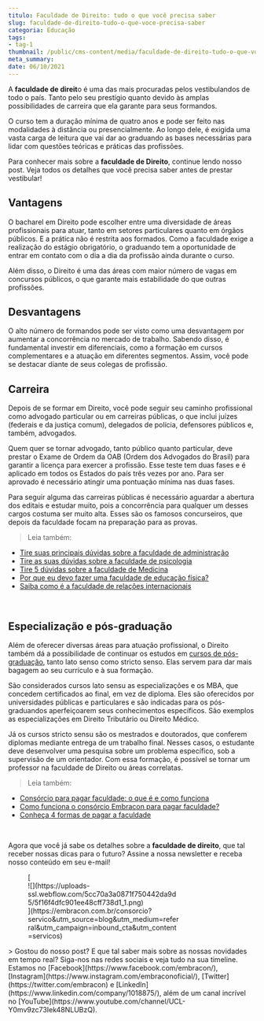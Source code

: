 ```yaml
---
titulo: Faculdade de Direito: tudo o que você precisa saber
slug: faculdade-de-direito-tudo-o-que-voce-precisa-saber
categoria: Educação
tags:
- tag-1
thumbnail: /public/cms-content/media/faculdade-de-direito-tudo-o-que-voce-precisa-saber.jpeg
meta_summary: 
date: 06/10/2021
---
```

A **faculdade de direit**o é uma das mais procuradas pelos vestibulandos de todo o país. Tanto pelo seu prestígio quanto devido às amplas possibilidades de carreira que ela garante para seus formandos.

O curso tem a duração mínima de quatro anos e pode ser feito nas modalidades à distância ou presencialmente. Ao longo dele, é exigida uma vasta carga de leitura que vai dar ao graduando as bases necessárias para lidar com questões teóricas e práticas das profissões.

Para conhecer mais sobre a **faculdade de Direito**, continue lendo nosso post. Veja todos os detalhes que você precisa saber antes de prestar vestibular!

Vantagens 
----------

O bacharel em Direito pode escolher entre uma diversidade de áreas profissionais para atuar, tanto em setores particulares quanto em órgãos públicos. E a prática não é restrita aos formados. Como a faculdade exige a realização do estágio obrigatório, o graduando tem a oportunidade de entrar em contato com o dia a dia da profissão ainda durante o curso.

Além disso, o Direito é uma das áreas com maior número de vagas em concursos públicos, o que garante mais estabilidade do que outras profissões.

Desvantagens
------------

O alto número de formandos pode ser visto como uma desvantagem por aumentar a concorrência no mercado de trabalho. Sabendo disso, é fundamental investir em diferenciais, como a formação em cursos complementares e a atuação em diferentes segmentos. Assim, você pode se destacar diante de seus colegas de profissão.

Carreira
--------

Depois de se formar em Direito, você pode seguir seu caminho profissional como advogado particular ou em carreiras públicas, o que inclui juízes (federais e da justiça comum), delegados de polícia, defensores públicos e, também, advogados.

Quem quer se tornar advogado, tanto público quanto particular, deve prestar o Exame de Ordem da OAB (Ordem dos Advogados do Brasil) para garantir a licença para exercer a profissão. Esse teste tem duas fases e é aplicado em todos os Estados do país três vezes por ano. Para ser aprovado é necessário atingir uma pontuação mínima nas duas fases.

Para seguir alguma das carreiras públicas é necessário aguardar a abertura dos editais e estudar muito, pois a concorrência para qualquer um desses cargos costuma ser muito alta. Esses são os famosos concurseiros, que depois da faculdade focam na preparação para as provas.

> Leia também:

- [Tire suas principais dúvidas sobre a faculdade de administração](https://www.embracon.com.br/blog/tire-suas-principais-duvidas-sobre-a-faculdade-de-administracao)
- [Tire as suas dúvidas sobre a faculdade de psicologia](https://www.embracon.com.br/blog/tire-as-suas-duvidas-sobre-a-faculdade-de-psicologia)
- [Tire 5 dúvidas sobre a faculdade de Medicina](https://www.embracon.com.br/blog/tire-5-duvidas-sobre-a-faculdade-de-medicina)
- [Por que eu devo fazer uma faculdade de educação física?](https://www.embracon.com.br/blog/por-que-eu-devo-fazer-uma-faculdade-de-educacao-fisica)
- [Saiba como é a faculdade de relações internacionais](https://www.embracon.com.br/blog/saiba-como-e-a-faculdade-de-relacoes-internacionais)

‍

Especialização e pós-graduação
------------------------------

Além de oferecer diversas áreas para atuação profissional, o Direito também dá a possibilidade de continuar os estudos em [cursos de pós-graduação](https://www.embracon.com.br/blog/confira-5-beneficios-de-fazer-um-consorcio-para-pos-graduacao), tanto lato senso como stricto senso. Elas servem para dar mais bagagem ao seu currículo e à sua formação.

São considerados cursos lato sensu as especializações e os MBA, que concedem certificados ao final, em vez de diploma. Eles são oferecidos por universidades públicas e particulares e são indicadas para os pós-graduandos aperfeiçoarem seus conhecimentos específicos. São exemplos as especializações em Direito Tributário ou Direito Médico.

Já os cursos stricto sensu são os mestrados e doutorados, que conferem diplomas mediante entrega de um trabalho final. Nesses casos, o estudante deve desenvolver uma pesquisa sobre um problema específico, sob a supervisão de um orientador. Com essa formação, é possível se tornar um professor na faculdade de Direito ou áreas correlatas.

> Leia também:

- [Consórcio para pagar faculdade: o que é e como funciona](https://www.embracon.com.br/blog/consorcio-embracon-para-pagar-faculdade)
- [Como funciona o consórcio Embracon para pagar faculdade?](https://www.embracon.com.br/blog/como-funciona-o-consorcio-embracon-para-pagar-faculdade)
- [Conheça 4 formas de pagar a faculdade](https://www.embracon.com.br/blog/conheca-4-formas-de-pagar-a-faculdade)

‍

Agora que você já sabe os detalhes sobre a **faculdade de direito**, que tal receber nossas dicas para o futuro? Assine a nossa newsletter e receba nosso conteúdo em seu e-mail!

<figure class="w-richtext-figure-type-image w-richtext-align-center" style="max-width:310px">[<div>![](https://uploads-ssl.webflow.com/5cc70a3a0871f750442da9d5/5f16f4dfc901ee48cff738d1_1.png)</div>](https://embracon.com.br/consorcio?servico&utm_source=blog&utm_medium=referral&utm_campaign=inbound_cta&utm_content=servicos)</figure>> Gostou do nosso post? E que tal saber mais sobre as nossas novidades em tempo real? Siga-nos nas redes sociais e veja tudo na sua timeline. Estamos no [Facebook](https://www.facebook.com/embracon/), [Instagram](https://www.instagram.com/embraconoficial/), [Twitter](https://twitter.com/embracon) e [LinkedIn](https://www.linkedin.com/company/1018875/), além de um canal incrível no [YouTube](https://www.youtube.com/channel/UCL-Y0mv9zc73Iek48NLUBzQ).
